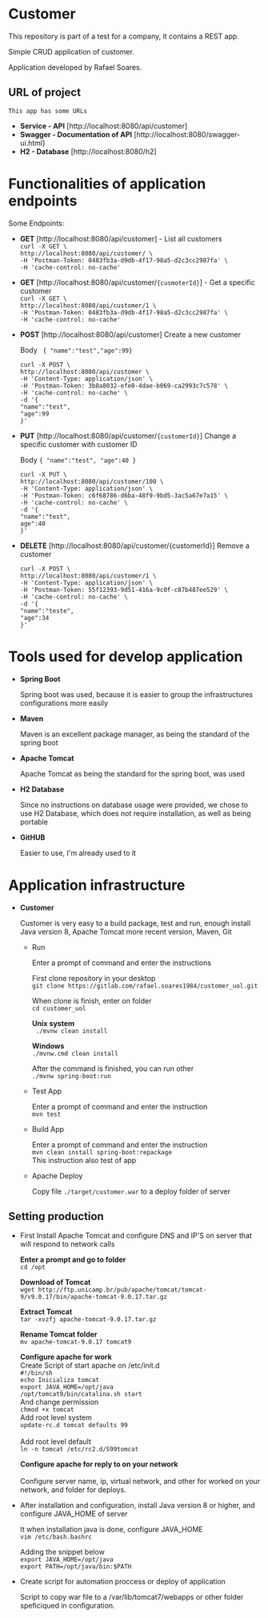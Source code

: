 # Customer
This repository is part of a test for a company, it contains a REST app.

Simple CRUD application of customer. 

Application developed by Rafael Soares.

##  URL of project

    This app has some URLs
    
  - **Service - API** [http://localhost:8080/api/customer]  
  - **Swagger - Documentation of API** [http://localhost:8080/swagger-ui.html] 
  - **H2 - Database** [http://localhost:8080/h2] 

# Functionalities of application endpoints

   Some Endpoints:

  - **GET** [http://localhost:8080/api/customer] - List all customers<br>
     `curl -X GET \`<br>
        `http://localhost:8080/api/customer/ \`<br>
        `-H 'Postman-Token: 0483fb3a-d9db-4f17-98a5-d2c3cc2987fa' \`<br>
        `-H 'cache-control: no-cache'`<br>

  - **GET** [http://localhost:8080/api/customer/`{cusmoterId}`] - Get a specific customer<br>
     `curl -X GET \`<br>
        `http://localhost:8080/api/customer/1 \`<br>
        `-H 'Postman-Token: 0483fb3a-d9db-4f17-98a5-d2c3cc2987fa' \`<br>
        `-H 'cache-control: no-cache'`<br>

  - **POST** [http://localhost:8080/api/customer] Create a new customer<br>
  
    Body ` { "name":"test","age":99}`<br>

    `curl -X POST \`<br>
        `http://localhost:8080/api/customer \`<br>
        `-H 'Content-Type: application/json' \`<br>
        `-H 'Postman-Token: 3b8a8032-efe0-4dae-b069-ca2993c7c578' \`<br>
        `-H 'cache-control: no-cache' \`<br>
        `-d '{`<br>
            `"name":"test",`<br>
            `"age":99`<br>
        `}'`<br>

  - **PUT** [http://localhost:8080/api/customer/`{customerId}`] Change a specific customer with customer ID<br>
  
    Body `{ "name":"test", "age":40 }`<br>

    `curl -X PUT \`<br>
        `http://localhost:8080/api/customer/100 \`<br>
        `-H 'Content-Type: application/json' \`<br>
        `-H 'Postman-Token: c6f68786-d6ba-48f9-9bd5-3ac5a67e7a15' \`<br>
        `-H 'cache-control: no-cache' \`<br>
        `-d '{`<br>
            `"name":"test",`<br>
            `age":40`<br>
        `}'`<br>
    
  - **DELETE** [http://localhost:8080/api/customer/{customerId}] Remove a customer<br>
  
    `curl -X POST \`<br>
        `http://localhost:8080/api/customer/1 \`<br>
        `-H 'Content-Type: application/json' \`<br>
        `-H 'Postman-Token: 55f12393-9d51-416a-9c0f-c87b487ee529' \`<br>
        `-H 'cache-control: no-cache' \`<br>
        `-d '{`<br>
            `"name":"teste",`<br>
            `"age":34`<br>
        `}'`<br>

# Tools used for develop application

   - **Spring Boot**
        
        Spring boot was used, because it is easier to group the infrastructures configurations more easily
   - **Maven**
        
        Maven is an excellent package manager, as being the standard of the spring boot
   - **Apache Tomcat**
        
        Apache Tomcat as being the standard for the spring boot, was used
   - **H2 Database**
        
        Since no instructions on database usage were provided, we chose to use H2 Database, which does not require installation, as well as being portable
   - **GitHUB**
        
        Easier to use, I'm already used to it

# Application infrastructure

   - **Customer**

        Customer is very easy to a build package, test and run, enough install Java version 8, Apache Tomcat more recent version, Maven, Git

        - Run

          Enter a prompt  of command and enter the instructions

          First clone repository in your desktop<br>
          `git clone https://gitlab.com/rafael.soares1984/customer_uol.git`      

          When clone is finish, enter on folder<br>
          `cd customer_uol`

          **Unix system**<br>
          ` ./mvnw clean install`

          **Windows**<br>
          `./mvnw.cmd clean install`

          After the command is finished, you can run other<br>
               `./mvnw spring-boot:run`

        - Test App

          Enter a prompt  of command and enter the instruction<br>
               `mvn test`

        - Build App

          Enter a prompt  of command and enter the instruction<br>
               `mvn clean install spring-boot:repackage` <br>
          This instruction also test of app
        
        - Apache Deploy
          
          Copy file `./target/customer.war` to a deploy folder of server
          
## Setting production

   - First Install Apache Tomcat and configure DNS and IP'S on server that will respond to network calls<br>
    
        **Enter a prompt  and go to folder**<br>
          `cd /opt`<br>

        **Download of Tomcat**<br>
          `wget http://ftp.unicamp.br/pub/apache/tomcat/tomcat-9/v9.0.17/bin/apache-tomcat-9.0.17.tar.gz`<br>

        **Extract Tomcat**<br>
          `tar -xvzfj apache-tomcat-9.0.17.tar.gz`<br>

        **Rename Tomcat folder** <br>
          `mv apache-tomcat-9.0.17 tomcat9` <br>

        **Configure apache for work**<br>
          Create Script of start apache on /etc/init.d<br>
             `#!/bin/sh `<br>
             `echo Inicializa tomcat `<br>
             `export JAVA_HOME=/opt/java `<br>
             `/opt/tomcat9/bin/catalina.sh start`<br>
          And change permission<br>
             `chmod +x tomcat`<br>
          Add root level system <br>
             `update-rc.d tomcat defaults 99`<br>        
          Add root level default<br>
             `ln -n tomcat /etc/rc2.d/S99tomcat `
             
       **Configure apache for reply to on your network**<br>  
           Configure server name, ip, virtual network, and other for worked on your network, and folder for deploys.
             
   - After installation and configuration, install Java version 8 or higher, and configure JAVA_HOME of server<br>
        
        It when installation java is done, configure JAVA_HOME  <br>
          `vim /etc/bash.bashrc`<br>
     
        Adding the snippet below<br>
          `export JAVA_HOME=/opt/java` <br>
          `export PATH=/opt/java/bin:$PATH` <br>
    
   -  Create script for automation proccess  or deploy of application<br>
   
        Script to copy war file to a /var/lib/tomcat7/webapps or other folder speficiqued in configuration.
